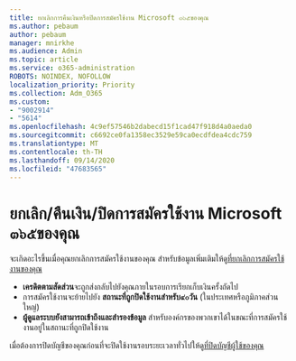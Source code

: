 ```yaml
---
title: ยกเลิกการคืนเงินหรือปิดการสมัครใช้งาน Microsoft ๓๖๕ของคุณ
ms.author: pebaum
author: pebaum
manager: mnirkhe
ms.audience: Admin
ms.topic: article
ms.service: o365-administration
ROBOTS: NOINDEX, NOFOLLOW
localization_priority: Priority
ms.collection: Adm_O365
ms.custom:
- "9002914"
- "5614"
ms.openlocfilehash: 4c9ef57546b2dabecd15f1cad47f918d4a0aeda0
ms.sourcegitcommit: c6692ce0fa1358ec3529e59ca0ecdfdea4cdc759
ms.translationtype: MT
ms.contentlocale: th-TH
ms.lasthandoff: 09/14/2020
ms.locfileid: "47683565"
---
```

# <a name="cancelrefundclose-your-microsoft-365-subscription"></a>ยกเลิก/คืนเงิน/ปิดการสมัครใช้งาน Microsoft ๓๖๕ของคุณ

จะเกิดอะไรขึ้นเมื่อคุณยกเลิกการสมัครใช้งานของคุณ สำหรับข้อมูลเพิ่มเติมให้ดู[ที่ยกเลิกการสมัครใช้งานของคุณ](https://docs.microsoft.com/microsoft-365/commerce/subscriptions/cancel-your-subscription?view=o365-worldwide)

- **เครดิตตามสัดส่วน**จะถูกส่งกลับไปยังคุณภายในรอบการเรียกเก็บเงินครั้งถัดไป
- การสมัครใช้งานจะย้ายไปยัง **สถานะที่ถูกปิดใช้งานสำหรับ๙๐วัน** (ในประเทศหรือภูมิภาคส่วนใหญ่)
- **ผู้ดูแลระบบยังสามารถเข้าถึงและสำรองข้อมูล** สำหรับองค์กรของพวกเขาได้ในขณะที่การสมัครใช้งานอยู่ในสถานะที่ถูกปิดใช้งาน

เมื่อต้องการปิดบัญชีของคุณก่อนที่จะปิดใช้งานรอบระยะเวลาทั่วไปให้ดู[ที่ปิดบัญชีผู้ใช้ของคุณ](https://docs.microsoft.com/microsoft-365/commerce/close-your-account?view=o365-worldwide)
